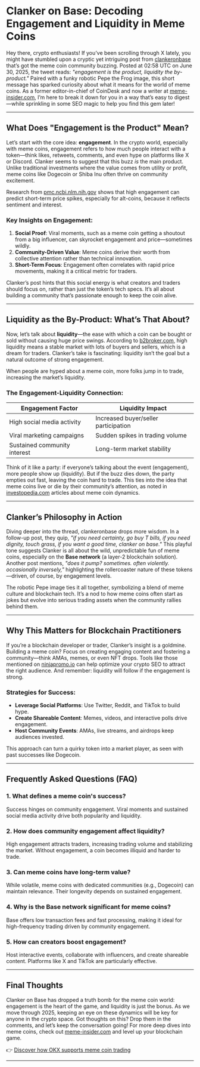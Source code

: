 # Clanker on Base: Decoding Engagement and Liquidity in Meme Coins

Hey there, crypto enthusiasts! If you’ve been scrolling through X lately, you might have stumbled upon a cryptic yet intriguing post from [clankeronbase](https://x.com/clankeronbase/status/1939518986477002881) that’s got the meme coin community buzzing. Posted at 02:58 UTC on June 30, 2025, the tweet reads: *"engagement is the product, liquidity the by-product."* Paired with a funky robotic Pepe the Frog image, this short message has sparked curiosity about what it means for the world of meme coins. As a former editor-in-chief of CoinDesk and now a writer at [meme-insider.com](https://meme-insider.com), I’m here to break it down for you in a way that’s easy to digest—while sprinkling in some SEO magic to help you find this gem later!

---

## What Does "Engagement is the Product" Mean?

Let’s start with the core idea: **engagement**. In the crypto world, especially with meme coins, engagement refers to how much people interact with a token—think likes, retweets, comments, and even hype on platforms like X or Discord. Clanker seems to suggest that this buzz _is_ the main product. Unlike traditional investments where the value comes from utility or profit, meme coins like Dogecoin or Shiba Inu often thrive on community excitement.

Research from [pmc.ncbi.nlm.nih.gov](https://pmc.ncbi.nlm.nih.gov) shows that high engagement can predict short-term price spikes, especially for alt-coins, because it reflects sentiment and interest.

### Key Insights on Engagement:
1. **Social Proof**: Viral moments, such as a meme coin getting a shoutout from a big influencer, can skyrocket engagement and price—sometimes wildly.
2. **Community-Driven Value**: Meme coins derive their worth from collective attention rather than technical innovation.
3. **Short-Term Focus**: Engagement often correlates with rapid price movements, making it a critical metric for traders.

Clanker’s post hints that this social energy is what creators and traders should focus on, rather than just the token’s tech specs. It’s all about building a community that’s passionate enough to keep the coin alive.

---

## Liquidity as the By-Product: What’s That About?

Now, let’s talk about **liquidity**—the ease with which a coin can be bought or sold without causing huge price swings. According to [b2broker.com](https://b2broker.com), high liquidity means a stable market with lots of buyers and sellers, which is a dream for traders. Clanker’s take is fascinating: liquidity isn’t the goal but a natural outcome of strong engagement.

When people are hyped about a meme coin, more folks jump in to trade, increasing the market’s liquidity.

### The Engagement-Liquidity Connection:
| **Engagement Factor**       | **Liquidity Impact**                     |
|------------------------------|------------------------------------------|
| High social media activity  | Increased buyer/seller participation     |
| Viral marketing campaigns   | Sudden spikes in trading volume          |
| Sustained community interest| Long-term market stability               |

Think of it like a party: if everyone’s talking about the event (engagement), more people show up (liquidity). But if the buzz dies down, the party empties out fast, leaving the coin hard to trade. This ties into the idea that meme coins live or die by their community’s attention, as noted in [investopedia.com](https://www.investopedia.com) articles about meme coin dynamics.

---

## Clanker’s Philosophy in Action

Diving deeper into the thread, clankeronbase drops more wisdom. In a follow-up post, they quip, *"if you need certainty, go buy T bills, if you need dignity, touch grass, if you want a good time, clanker on base."* This playful tone suggests Clanker is all about the wild, unpredictable fun of meme coins, especially on the **Base network** (a layer-2 blockchain solution). Another post mentions, *"does it pump? sometimes. often violently. occasionally inversely,"* highlighting the rollercoaster nature of these tokens—driven, of course, by engagement levels.

The robotic Pepe image ties it all together, symbolizing a blend of meme culture and blockchain tech. It’s a nod to how meme coins often start as jokes but evolve into serious trading assets when the community rallies behind them.

---

## Why This Matters for Blockchain Practitioners

If you’re a blockchain developer or trader, Clanker’s insight is a goldmine. Building a meme coin? Focus on creating engaging content and fostering a community—think AMAs, memes, or even NFT drops. Tools like those mentioned on [ninjapromo.io](https://ninjapromo.io) can help optimize your crypto SEO to attract the right audience. And remember: liquidity will follow if the engagement is strong.

### Strategies for Success:
- **Leverage Social Platforms**: Use Twitter, Reddit, and TikTok to build hype.
- **Create Shareable Content**: Memes, videos, and interactive polls drive engagement.
- **Host Community Events**: AMAs, live streams, and airdrops keep audiences invested.

This approach can turn a quirky token into a market player, as seen with past successes like Dogecoin.

---

## Frequently Asked Questions (FAQ)

### 1. **What defines a meme coin's success?**
Success hinges on community engagement. Viral moments and sustained social media activity drive both popularity and liquidity.

### 2. **How does community engagement affect liquidity?**
High engagement attracts traders, increasing trading volume and stabilizing the market. Without engagement, a coin becomes illiquid and harder to trade.

### 3. **Can meme coins have long-term value?**
While volatile, meme coins with dedicated communities (e.g., Dogecoin) can maintain relevance. Their longevity depends on sustained engagement.

### 4. **Why is the Base network significant for meme coins?**
Base offers low transaction fees and fast processing, making it ideal for high-frequency trading driven by community engagement.

### 5. **How can creators boost engagement?**
Host interactive events, collaborate with influencers, and create shareable content. Platforms like X and TikTok are particularly effective.

---

## Final Thoughts

Clanker on Base has dropped a truth bomb for the meme coin world: engagement is the heart of the game, and liquidity is just the bonus. As we move through 2025, keeping an eye on these dynamics will be key for anyone in the crypto space. Got thoughts on this? Drop them in the comments, and let’s keep the conversation going! For more deep dives into meme coins, check out [meme-insider.com](https://meme-insider.com) and level up your blockchain game.

👉 [Discover how OKX supports meme coin trading](https://bit.ly/okx-bonus)

---
